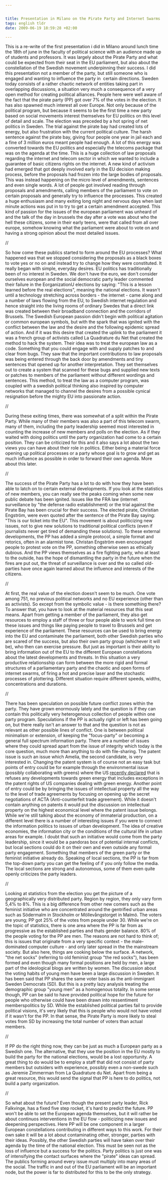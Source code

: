 ```yaml
--- 


title: Presentation in Milano on the Pirate Party and Internet Swarms 
tags: english tldr
date: 2009-06-19 18:59:28 +02:00 

---
```


This is a re-write of the first presentation i did in Milano around lunch time the 18th of june in the faculty of political science with an audience made up of students and professors. It was largely about the Pirate Party and what could be expected from their seat in the EU parliament, but also about the constellation of the Swedish movement underpinning their success. I did this presentation not a member of the party, but still someone who is engaged and wanting to influence the party in  certain directions. Sweden today consists of a rather chaotic network of entities taking part in overlapping discussions, a situation very much a consequence of a very open method for creating political alliances. People here were well aware of the fact that the pirate party (PP) got over 7% of the votes in the election. It has also spawned much interest all over Europe. Not only because of the political program, but because it seems to be the first time a new party based on social movements interest themselves for EU politics on this level of detail and scale. The election was preceded by a hot spring of net politics in Sweden. The trial against the pirate bay had created lots of energy, but also frustration with the current political culture. The harsh sentence against the pirate bay, giving four people one year in jail each and a fine of 3 million euros meant people had enough. A lot of this energy was converted towards the EU politics and especially the telecoms package that was on the agenda at the time. This is a huge collection of law proposals regarding the internet and telecom sector in which we wanted to include a guarantee of basic citizens rights on the internet. A new kind of activism had emerged that got deeply involved early in the EU decision making process, before the proposals had frozen into the large bodies of proposals. This was instead happening on the micro level of amendments, sentences and even single words. A lot of people got involved reading through proposals and amendments, calling members of the parliament to vote on certain proposals and generally try to influence the processes. This created a huge enthusiasm and many exiting long night and nervous days when last minute actions was put in to try to get a certain amendment accepted. This kind of passion for the issues of the european parliament was unheard of and the talk of the day in brussels the day after a vote was about who the hell these citizens, some in their early teens, were that called from all over europe, somehow knowing what the parliament were about to vote on and having a strong opinion about the most detailed issues. 

//

So how come these publics started to form around the EU processes? What happened was that we stopped considering the proposals as a black boxes to vote yes or no on and instead try to change how they were constituted. It really began with simple, everyday desires. EU politics has traditionally been of no interest in Sweden. We don't have the euro, we don't consider ourselves european and the social democratic party leader commented their failure in the EorganizationU elections by saying: "This is a lesson learned before the real elections", meaning the national elections. It wasn't until a technology stretching across borders - the internet - came along and a number of laws flowing from the EU, to Swedish internet regulation and hence straight into the living rooms of ordinary Swedes that a direct link was created between their broadband connection and the corridors of Brussels. The Swedish European passion didn't begin with political agitation or common european symbols, but with the spark that was ignited with the conflict between the law and the desire and the following epidemic spread of action. And if it was this desire that created the uplink to the parliament it was a french group of activists called La Quadrature du Net that created the method to hack the system. Their idea was to treat the european law as a code. Something that you could engage with and supply patches to and clear from bugs. They saw that the important contributions to law proposals was being entered through the back door by amendments and tiny sentences that opened up for another interpretation. They set themselves out to create a system that scanned for these bugs and supplied new texts or patches to members of the parliament without different wordings and sentences. This method, to treat the law as a computer program, was coupled with a swedish political thinking also inspired by computer networks that managed to channel the desires from a possible cynical resignation before the mighty EU into passionate action. 

//

During these exiting times, there was somewhat of a split within the Pirate Party. While many of their members was also a part of this telecom swarm, many of them, including the party leadership seemed most interested in counting the increase of new members and polls on the election. As if they waited with doing politics until the party organization had come to a certain position. They can be criticized for this and it also says a lot about the two views you can have about their role in politics. Either being a material force opening up political processes or a party whose goal is to grow and get as much influence as possible in order to forward their own agenda. More about this later. 

//

The success of the Pirate Party has a lot to do with how they have been able to latch on to certain external developments. If you look at the statistics of new members, you can really see the peaks coming when some new public debate has been ignited. Issues like the FRA law (internet surveillance by "the defense radio establishment) or the trial against the Pirate Bay has been crucial for their success. The elected pirate, Christian Engström, were even quoted after the sentence of the Pirate Bay saying: "This is our ticket into the EU". This movement is about politicizing new issues, not to give new solutions to traditional political conflicts (even if journalists never get tired of demanding these solutions). To these external developments, the PP has added a simple protocol, a simple format and retorics, often in an alarmist tone. Christan Engström even encouraged people to protest vote on the PP, something otherwise seen as ethically dubious. And the PP views themselves as a fire fighting party, who at least to the outside, has the hope of dismantling the party in the future when the fires are put out, the threat of surveillance is over and the so called old-parties have once again learned about the influence and interests of the citizens. 

//

At first, the real value of the election doesn't seem to be much. One vote among 751, no previous political networks and no EU experience (other than as activists). So except from the symbolic value - is there something there? To answer that, you have to look at the material resources that this seat means. Apart from getting a member of the parliament, they also get resources to employ a staff of three or four people able to work full time on these issues and things like paying people to travel to Brussels and get experience of the parliament. These resources can be used to bring energy into the EU and contaminate the parliament, both other Swedish parties who are scared of the success, but also their own party group (whichever it will be), who then can exercise pressure. But just as important is their ability to bring information out of the EU to the different European constellations about the latest developments and threats. In this situation a very productive relationsship can form between the more rigid and formal structures of a parliamentary party and the chaotic and open forms of internet swarms, of firing a hot and precise laser and the stochastic processes of plottering. Different situation require different speeds, widths, concentrations and durations. 

//

There has been speculation on possible future conflict zones within the party. They have grown enormously lately and the question is if they can contain this politically very heterogenous collection of people within one party program. Speculations if the PP is actually right or left has been going on, but there really isn't an answer to that and the question is not as relevant as other possible lines of conflict. One is between political minimalism or extension, of keeping the "focus-party" or becoming a general full spectrum information party. There are a number of issues where they could spread apart from the issue of integrity which today is the core question, much more than anything to do with file-sharing. The patent issue is such an issue which Amelia, the second candidate, is very interested in. Changing the patent system is of course not an easy task but points of entry could be for example through the environmental issue (possibly collaborating with greens) where the US [recently declared](http://news.slashdot.org/story/09/06/15/2237201/Climate-Change-Bill-Includes-IP-Protections?from=rsshttp://news.slashdot.org/) that is refuses any developments towards green energy that includes exceptions in the patent rights of US companies dealing with green energy. Another point of entry could be by bringing the issues of intellectual property all the way to the level of trade agreements by focusing on opening up the secret negotiations of ACTA (Anti-counterfeit trade agreement). While it doesn't contain anything on patents it would put the discussion on intellectual property on the highest economical level where the patent issue belongs. While we're still talking about the economy of immaterial production, on a different level there is a number of interesting issues if you were to connect the information politics to issues of urban development. The idea of creative economies, the information city or the conditions of the cultural life in urban areas for example. I doubt that such an initiative would come from the party leadership, since it would be a pandoras box of potential internal conflicts, but local sections could do it on their own and even outside any formal party engagement. Something that members of the green party or the feminist initiative already do. Speaking of local sections, the PP is far from the top-down party you can get the feeling of if you only follow the media. The local sections are strong and autonomous, some of them even quite openly criticizes the party leaders. 

//

Looking at statistics from the election you get the picture of a geographically very distributed party. Region by region, they only vary form 5,4% to 8%. This is a big difference from other new comers such as the feminist initiative who are concentrated around the gentrified urban areas such as Södermalm in Stockholm or Möllevångstorget in Malmö. The voters are young; PP got 25% of the votes from people under 30. While we're on the topic of statistics, there is one area where the PP is far from as progressive as the established parties and thats gender balance. 80% of the people voting for the PP are men. The reasons are not hard to think of; this is issues that originate from a very specific context - the male-dominated computer culture - and only later spread in the the mainstream society. But also here, things are cooking below the surface. A network, "the net socks" (referring to old feminist group "the red socks"), has been formed and even though many formal positions are held by men, a large part of the ideological blogs are written by women. The discussion about the voting habits of young men have been a large discussion in Sweden. It has been said that PP shares the same voter basis as the anti-immigrant Sweden Democrats (SD). But this is a pretty lazy analysis treating the demographic group "young men" as a homogenous totality. In some sense though, PP can be said to have provided political hope for the future for people who otherwise could have been drawn into ressentiment memberspolitics by SD. While the established political parties fail to provide political visions, it's very likely that this is people who would not have voted if it wasn't for the PP. In that sense, the Pirate Party is more likely to steal votes from SD by increasing the total number of voters than actual members. 

//

If PP do the right thing now, they can be just as much a European party as a Swedish one. The alternative, that they use the position in the EU mostly to build the party for the national elections, would be a lost opportunity. A great thing to do would be to employ a staff that did not consist of party members but outsiders with experience, possibly even a non-swede such as Jeremie Zimmerman from La Quadrature du Net. Apart from being a great resource, this would send the signal that PP is here to do politics, not build a party organization. 

//

So what about the future? Even though the present party leader, Rick Falkvinge, has a fixed five step rocket, it's hard to predict the future. PP won't be able to set the European agenda themselves, but it will rather be about continuos interventions in the EU flow - politicizing new issues and deepening perspectives. Here PP will be one component in a larger European constellations contributing in different ways to this work. For their own sake it will be a lot about contaminating other, stronger, parties with their ideas. Possibly, the other Swedish parties will have taken over their agenda by the time of the national election. This must be seen not as the loss of influence but a success for the politics. Party politics is just one was of intensifying the contact surfaces where the "pirate" ideas can spread. The publics forming around every issue must multiply into many areas of the social. The traffic in and out of the EU parliament will be an important node, but the power is far to distributed for this to be the only strategy. 